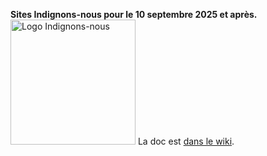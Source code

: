 **Sites Indignons-nous pour le 10 septembre 2025 et après.**
<img src="https://indignonsnous.fr/global/img/logo-inbt.svg" alt="Logo Indignons-nous" width="200">
La doc est [dans le wiki](https://github.com/10s25/site/wiki).
